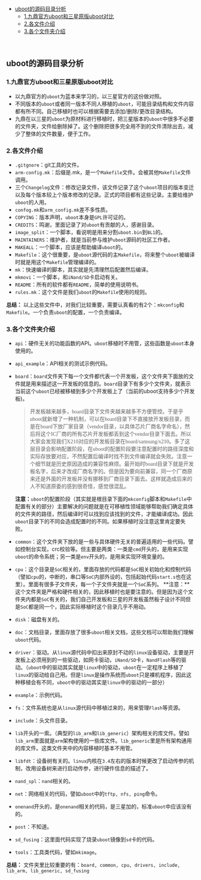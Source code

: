 - [uboot的源码目录分析](#uboot%e7%9a%84%e6%ba%90%e7%a0%81%e7%9b%ae%e5%bd%95%e5%88%86%e6%9e%90)
  - [1.九鼎官方uboot和三星原版uboot对比](#1%e4%b9%9d%e9%bc%8e%e5%ae%98%e6%96%b9uboot%e5%92%8c%e4%b8%89%e6%98%9f%e5%8e%9f%e7%89%88uboot%e5%af%b9%e6%af%94)
  - [2.各文件介绍](#2%e5%90%84%e6%96%87%e4%bb%b6%e4%bb%8b%e7%bb%8d)
  - [3.各个文件夹介绍](#3%e5%90%84%e4%b8%aa%e6%96%87%e4%bb%b6%e5%a4%b9%e4%bb%8b%e7%bb%8d)

<br/>


## uboot的源码目录分析

### 1.九鼎官方uboot和三星原版uboot对比
+ 以九鼎官方的`uboot`为蓝本来学习的，以三星官方的这份做对照。
+ 不同版本的`uboot`或者同一版本不同人移植的`uboot`，可能目录结构和文件内容都有所不同。自己移植时也可以根据需要去添加/删除/更改目录结构。
+ 九鼎在以三星的`uboot`为原材料进行移植时，把三星版本的`uboot`中很多不必要的文件夹，文件给删除掉了。这个删除把很多完全用不到的文件清除出去，减少了整体的文件数量，便于工作。
  
### 2.各文件介绍
+ `.gitgnore`：git工具的文件。
+ `arm-config.mk`：后缀是.mk，是一个`Makefile`文件。会被其他`Makefile`文件调用。
+ 三个`Changelog`文件：修改记录文件，该文件记录了这个`uboot`项目的版本变迁以及每个版本较上个版本修改的记录。正式的项目都有这些记录。主要给维护 `uboot`的人用。
+ `confog.mk`和`arm_config.mk`差不多性质。
+ `COPYING`：版本声明，`uboot`本身是`GPL`许可证的。
+ `CREDITS`：鸣谢，里面记录了对`uboot`有贡献的人，感谢目录。
+ `image_split`：一个脚本，看说明是用来分割`uboot.bin`到`BL1`的。
+ `MAINTAINERS`：维护者，就是当前参与维护`uboot`源码的社区工作者。
+ `MAKEALL`：一个脚本，应该是帮助编译`uboot`的。
+ `Makefile`：这个很重要，是`uboot`源代码的主`Makefile`，将来整个`uboot`被编译时就是用这个`Makefile`管理编译的。
+ `mk`：快速编译的脚本，其实就是先清理然后配置然后编译。
+ `mkmovi`：一个脚本，和`iNand/SD`卡启动有关。
+ `README`：所有的软件都有`README`，简单的使用说明书。
+ `rules.mk`：这个文件是我们`uboot`的`Makefile`使用的规则。

**总结：** 以上这些文件中，对我们比较重要，需要认真看的有2个：`mkconfig`和`Makefile`。一个负责`uboot`的配置，一个负责编译。

### 3.各个文件夹介绍
+ `api`：硬件无关的功能函数的API。`uboot`移植时不用管，这些函数是`uboot`本身使用的。
+ `api_example`：API相关的测试示例代码。
+ `board`：`board`文件夹下每一个文件都代表一个开发板，这个文件夹下面放的文件就是用来描述这一开发板的信息的。`board`目录下有多少个文件夹，就表示当前这个`uboot`已经被移植到多少个开发板上了（当前的uboot支持多少个开发板)。
  <br/>
    ><font face="仿宋">开发板越来越多，board目录下文件夹越来越多不方便管控。于是乎uboot就新增了一种机制，可以在board目录下不直接放开发板目录，而是在board下放厂家目录（vendor目录，以具体芯片厂商名字命名），然后将这个IC厂商的所有芯片开发板都丢到这个vendor目录下面去。所以大家会发现我们X210对应的开发板目录在board/samsung/x210。多了这层目录会影响配置阶段，在uboot的配置阶段要注意配置时的路径深度和实际存放要对应，不然配置后编译时找不到文件编译就会失败。注意一个细节就是历史原因造成的兼容性麻烦。最开始时board目录下就是开发板名字，后来才改成厂商名字的。但是因为要向前兼容，同一个厂商原来还是外面的开发板并没有挪移到厂商目录下面去。这样就造成后来的人不知道原委的感到很奇怪，感觉很混乱。</font>
  

  **注意：**`uboot`的配置阶段（其实就是根目录下面的`mkconfig`脚本和`Makefile`中配置有关的部分）主要解决的问题就是在可移植性领域能够帮助我们确定具体的文件夹的路径，然后编译时可以找到应该找到的文件，才能编译成功。因此`uboot`目录下的不同会造成配置时的不同。如果移植时没注意这里肯定要失败。

+ `common`：这个文件夹下放的是一些与具体硬件无关的普遍适用的一些代码。譬如控制台实现，crc校验等。但主要是两类：一类是`cmd`开头的，是用来实现`uboot`的命令系统；另一类是`env`开头的，是用来实现环境变量的。
+ `cpu`：这个目录是`SoC`相关的，里面存放的代码都是`SoC`相关初始化和控制代码（譬如`cpu`的，中断的，串口等`SoC`内部外设的，包括起始代码`start.s`也在这里）。里面有很多子文件夹，每一个子文件夹就是一个`SoC`系列。
  **注意：**这个文件夹是严格和硬件相关的，因此移植时也是要注意的。但是因为这个文件夹内都是`SoC`有关的，我们自己开发板和三星的开发板虽然板子设计不同但是`SoC`都是同一个，因此实际移植时这个目录几乎不用动。
+ `disk`：磁盘有关的。
+ `doc`：文档目录，里面存放了很多`uboot`相关文档，这些文档可以帮助我们理解`uboot`代码。
+ `driver`：驱动。从`linux`源代码中扣出来原封不动的`linux`设备驱动，主要是开发板上必须用到的一些驱动，如网卡驱动，`iNand/SD`卡，`NandFlash`等的驱动。（`uboot`中的驱动其实就是`linux`中的驱动，`uboot`在一定程序上移植了`linux`的驱动给自己用。但是`linux`是操作系统而`uboot`只是裸机程序，因此这种移植会有不同，`uboot`中的驱动其实是`linux`中的驱动的一部分）
+ `example`：示例代码。
+ `fs`：文件系统也是从`linux`源代码中移植过来的，用来管理`Flash`等资源。
+ `include`：头文件目录。
+ `lib`开头的一索。（典型的`lib_arm`和`lib_generic`）架构相关的库文件。譬如`lib_arm`里面就是`arm`架构使用的一些库文件。`lib_generic`里是所有架构通用的库文件。这类文件夹中的内容移植时基本不用管。
+ `libfdt`：设备树有关的。`linux`内核在`3.4`左右的版本时候更改了启动传参的机制，改用设备树来进行启动传参，进行硬件信息的描述了。
+ `nand_spl`：`nand`相关的。
+ `net`：网络相关的代码，譬如`uboot`中的`tftp, nfs, ping`命令。
+ `onenand`开头的，是`onenand`相关的代码，是三星加的，标准`uboot`中应该没有的。
+ `post`：不知道。
+ `sd_fusing`：这里面代码实现了烧录`uboot`镜像到`sd`卡的代码。
+ `tools`：工具类代码，譬如`mkimage`。

**总结：** 文件夹里比较重要的有：`board, common, cpu, drivers, include, lib_arm, lib_generic, sd_fusing`
